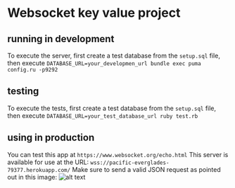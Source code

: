 # Websocket key value project

## running in development
To execute the server, first create a test database from the `setup.sql` file, then execute `DATABASE_URL=your_developmen_url bundle exec puma config.ru -p9292`

## testing
To execute the tests, first create a test database from the `setup.sql` file, then execute `DATABASE_URL=your_test_database_url ruby test.rb`

## using in production
You can test this app at `https://www.websocket.org/echo.html`
This server is available for use at the URL: `wss://pacific-everglades-79377.herokuapp.com/`
Make sure to send a valid JSON request as pointed out in this image:
![alt text](https://i.ibb.co/kDfqxtp/Screen-Shot-2019-07-18-at-20-16-45.png)
